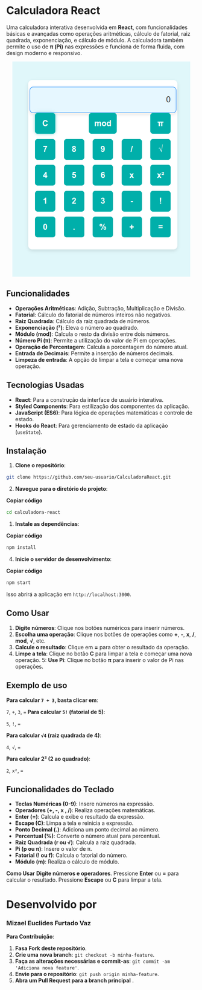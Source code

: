 # Calculadora React

Uma calculadora interativa desenvolvida em **React**, com funcionalidades básicas e avançadas como operações aritméticas, cálculo de fatorial, raiz quadrada, exponenciação, e cálculo de módulo. A calculadora também permite o uso de **π (Pi)** nas expressões e funciona de forma fluida, com design moderno e responsivo.

<p align="center">
  <img src="/src/views/Imagem colada.png" alt="Calculadora" />
</p>

## Funcionalidades

- **Operações Aritméticas**: Adição, Subtração, Multiplicação e Divisão.
- **Fatorial**: Cálculo do fatorial de números inteiros não negativos.
- **Raiz Quadrada**: Cálculo da raiz quadrada de números.
- **Exponenciação (²)**: Eleva o número ao quadrado.
- **Módulo (mod)**: Calcula o resto da divisão entre dois números.
- **Número Pi (π)**: Permite a utilização do valor de Pi em operações.
- **Operação de Percentagem**: Calcula a porcentagem do número atual.
- **Entrada de Decimais**: Permite a inserção de números decimais.
- **Limpeza de entrada**: A opção de limpar a tela e começar uma nova operação.

## Tecnologias Usadas

- **React**: Para a construção da interface de usuário interativa.
- **Styled Components**: Para estilização dos componentes da aplicação.
- **JavaScript (ES6)**: Para lógica de operações matemáticas e controle de estado.
- **Hooks do React**: Para gerenciamento de estado da aplicação (`useState`).

## Instalação

1. **Clone o repositório**:

```bash
git clone https://github.com/seu-usuario/CalculadoraReact.git 
```

2. **Navegue para o diretório do projeto**:

**Copiar código**

```bash
cd calculadora-react
```

1. **Instale as dependências**:

**Copiar código**

```bash
npm install
```
4. **Inicie o servidor de desenvolvimento**:
   
**Copiar código**

```bash
npm start
```
Isso abrirá a aplicação em ```http://localhost:3000```.

## Como Usar

1. **Digite números**: Clique nos botões numéricos para inserir números.
2. **Escolha uma operação**: Clique nos botões de operações como **+**, **-**, **x**, **/**, **mod**, **√**, etc.
3. **Calcule o resultado**: Clique em **=** para obter o resultado da operação.
4. **Limpe a tela**: Clique no botão **C** para limpar a tela e começar uma nova operação.
5: **Use Pi**: Clique no botão **π** para inserir o valor de Pi nas operações.


## Exemplo de uso

**Para calcular ```7 + 3```, basta clicar em**:

```7```, ```+```, ```3```, ```=```
**Para calcular ```5!``` (fatorial de 5)**:

```5```, ```!```, ```=```

**Para calcular ```√4``` (raiz quadrada de 4)**:

```4```, ```√```, ```=```

**Para calcular 2² (2 ao quadrado)**:

```2```, ```x²```, ```=``` 


## Funcionalidades do Teclado
- **Teclas Numéricas (0-9)**: Insere números na expressão.
- **Operadores (+, -, x , /)**: Realiza operações matemáticas.
- **Enter (=)**: Calcula e exibe o resultado da expressão.
- **Escape (C)**: Limpa a tela e reinicia a expressão.
- **Ponto Decimal (.)**: Adiciona um ponto decimal ao número.
- **Percentual (%)**: Converte o número atual para percentual.
- **Raiz Quadrada (r ou √)**: Calcula a raiz quadrada.
- **Pi (p ou π)**: Insere o valor de π.
- **Fatorial (! ou f)**: Calcula o fatorial do número.
- **Módulo (m)**: Realiza o cálculo de módulo.

**Como Usar**
**Digite números e operadores**.
Pressione **Enter** ou **=** para calcular o resultado.
Pressione **Escape** ou **C** para limpar a tela.


# Desenvolvido por

### Mizael Euclides Furtado Vaz

 **Para Contribuição**:  

1. **Fasa Fork deste repositório**.
2. **Crie uma nova branch**: ```git checkout -b minha-feature```.
3. **Faça as alterações necessárias e commit-as**: ```git commit -am 'Adiciona nova feature'```.
4. **Envie para o repositório**: ```git push origin minha-feature```.
5. **Abra um Pull Request para a branch principal**
.


